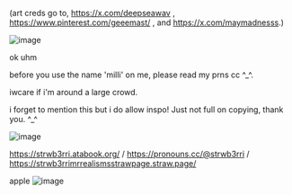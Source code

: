 (art creds go to, https://x.com/deepseawav , https://www.pinterest.com/geeemast/ , and https://x.com/maymadnesss.)

![image](https://github.com/user-attachments/assets/263cc745-8de3-45b5-b356-3c97ec1a0b2e)




ok uhm

before you use the name 'milli' on me, please read my prns cc ^_^.

iwcare if i'm around a large crowd.

i forget to mention this but i do allow inspo! Just not full on copying, thank you.  ^_^

![image](https://github.com/user-attachments/assets/563908de-03bb-480d-bff1-09fad213f168)

https://strwb3rri.atabook.org/   /    https://pronouns.cc/@strwb3rri     /    https://strwb3rrimrrealismsstrawpage.straw.page/


apple
![image](https://github.com/user-attachments/assets/6ba79755-48e1-4c33-904e-e88f6b603cb0)






